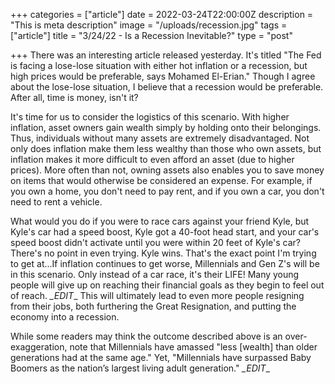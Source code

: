 +++
categories = ["article"]
date = 2022-03-24T22:00:00Z
description = "This is meta description"
image = "/uploads/recession.jpg"
tags = ["article"]
title = "3/24/22 - Is a Recession Inevitable?"
type = "post"

+++
There was an interesting article released yesterday. It's titled "The Fed is facing a lose-lose situation with either hot inflation or a recession, but high prices would be preferable, says Mohamed El-Erian." Though I agree about the lose-lose situation, I believe that a recession would be preferable. After all, time is money, isn't it?

It's time for us to consider the logistics of this scenario. With higher inflation, asset owners gain wealth simply by holding onto their belongings. Thus, individuals without many assets are extremely disadvantaged. Not only does inflation make them less wealthy than those who own assets, but inflation makes it more difficult to even afford an asset (due to higher prices). More often than not, owning assets also enables you to save money on items that would otherwise be considered an expense. For example, if you own a home, you don't need to pay rent, and if you own a car, you don't need to rent a vehicle.

What would you do if you were to race cars against your friend Kyle, but Kyle's car had a speed boost, Kyle got a 40-foot head start, and your car's speed boost didn't activate until you were within 20 feet of Kyle's car? There's no point in even trying. Kyle wins. That's the exact point I'm trying to get at...If inflation continues to get worse, Millennials and Gen Z's will be in this scenario. Only instead of a car race, it's their LIFE! Many young people will give up on reaching their financial goals as they begin to feel out of reach. *_EDIT*_ This will ultimately lead to even more people resigning from their jobs, both furthering the Great Resignation, and putting the economy into a recession.

While some readers may think the outcome described above is an over-exaggeration, note that Millennials have amassed "less \[wealth\] than older generations had at the same age." Yet, "Millennials have surpassed Baby Boomers as the nation’s largest living adult generation." *_EDIT*_